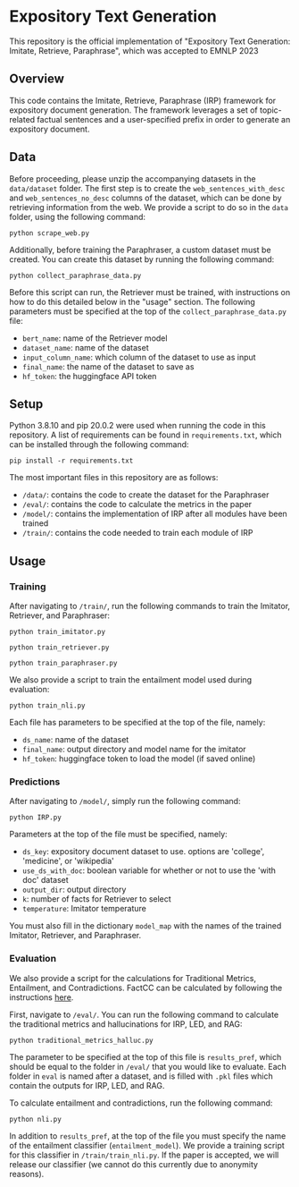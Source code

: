 # Expository Text Generation

This repository is the official implementation of "Expository Text Generation: Imitate, Retrieve, Paraphrase", which was accepted to EMNLP 2023

## Overview

This code contains the Imitate, Retrieve, Paraphrase (IRP) framework for expository document generation. The framework leverages a set of topic-related factual sentences and a user-specified prefix in order to generate an expository document.

## Data

Before proceeding, please unzip the accompanying datasets in the `data/dataset` folder. The first step is to create the `web_sentences_with_desc` and `web_sentences_no_desc` columns of the dataset, which can be done by retrieving information from the web. We provide a script to do so in the `data` folder, using the following command:

```
python scrape_web.py
```

Additionally, before training the Paraphraser, a custom dataset must be created. You can create this dataset by running the following command:

```
python collect_paraphrase_data.py
```

Before this script can run, the Retriever must be trained, with instructions on how to do this detailed below in the "usage" section. The following parameters must be specified at the top of the `collect_paraphrase_data.py` file:

- `bert_name`: name of the Retriever model
- `dataset_name`: name of the dataset
- `input_column_name`: which column of the dataset to use as input
- `final_name`: the name of the dataset to save as
- `hf_token`: the huggingface API token

## Setup

Python 3.8.10 and pip 20.0.2 were used when running the code in this repository. A list of requirements can be found in `requirements.txt`, which can be installed through the following command:
```
pip install -r requirements.txt 
```

The most important files in this repository are as follows:
* `/data/`: contains the code to create the dataset for the Paraphraser
* `/eval/`: contains the code to calculate the metrics in the paper
* `/model/`: contains the implementation of IRP after all modules have been trained
* `/train/`: contains the code needed to train each module of IRP

## Usage

### Training

After navigating to `/train/`, run the following commands to train the Imitator, Retriever, and Paraphraser:

```
python train_imitator.py
```

```
python train_retriever.py
```

```
python train_paraphraser.py
```

We also provide a script to train the entailment model used during evaluation:

```
python train_nli.py
```

Each file has parameters to be specified at the top of the file, namely:
- `ds_name`: name of the dataset
- `final_name`: output directory and model name for the imitator
- `hf_token`: huggingface token to load the model (if saved online)

### Predictions

After navigating to `/model/`, simply run the following command:

```
python IRP.py
```
Parameters at the top of the file must be specified, namely:
- `ds_key`: expository document dataset to use. options are 'college', 'medicine', or 'wikipedia'
- `use_ds_with_doc`: boolean variable for whether or not to use the 'with doc' dataset
- `output_dir`: output directory
- `k`: number of facts for Retriever to select
- `temperature`: Imitator temperature

You must also fill in the dictionary `model_map` with the names of the trained Imitator, Retriever, and Paraphraser.

### Evaluation

We also provide a script for the calculations for Traditional Metrics, Entailment, and Contradictions. FactCC can be calculated by following the instructions [here](https://github.com/salesforce/factCC).

First, navigate to `/eval/`. You can run the following command to calculate the traditional metrics and hallucinations for IRP, LED, and RAG:

```
python traditional_metrics_halluc.py
```

The parameter to be specified at the top of this file is `results_pref`, which should be equal to the folder in `/eval/` that you would like to evaluate. Each folder in `eval` is named after a dataset, and is filled with `.pkl` files which contain the outputs for IRP, LED, and RAG.

To calculate entailment and contradictions, run the following command:

```
python nli.py
```

In addition to `results_pref`, at the top of the file you must specify the name of the entailment classifier (`entailment_model`). We provide a training script for this classifier in `/train/train_nli.py`. If the paper is accepted, we will release our classifier (we cannot do this currently due to anonymity reasons).
